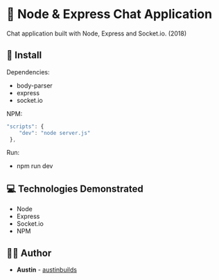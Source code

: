 # :speech_balloon: Node & Express Chat Application

Chat application built with Node, Express and Socket.io. (2018)


## :floppy_disk: Install

Dependencies:
* body-parser
* express
* socket.io

NPM:
```js
"scripts": {
    "dev": "node server.js"
 },
 ```

Run:
* npm run dev


## :computer: Technologies Demonstrated

* Node
* Express
* Socket.io
* NPM


## :man_technologist: Author

* **Austin** - [austinbuilds](https://github.com/austinbuilds)
